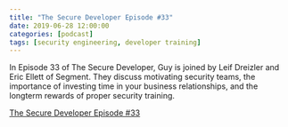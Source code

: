 ```yaml
---
title: "The Secure Developer Episode #33"
date: 2019-06-28 12:00:00
categories: [podcast]
tags: [security engineering, developer training]
---
```


In Episode 33 of The Secure Developer, Guy is joined by Leif Dreizler and Eric Ellett of Segment. They discuss motivating security teams, the importance of investing time in your business relationships, and the longterm rewards of proper security training.

[The Secure Developer Episode #33](https://www.youtube.com/watch?v=tf31VXU5Uzc)
